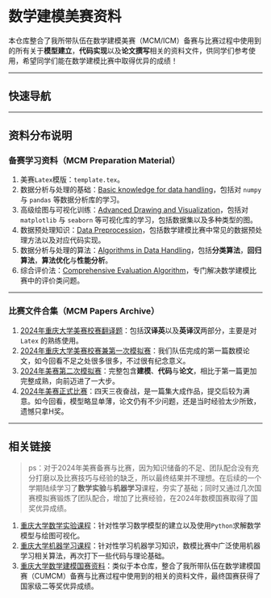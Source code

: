 # 数学建模美赛资料

本仓库整合了我所带队伍在数学建模美赛（MCM/ICM）备赛与比赛过程中使用到的所有关于**模型建立**，**代码实现**以及**论文撰写**相关的资料文件，供同学们参考使用，希望同学们能在数学建模比赛中取得优异的成绩！

---

## 快速导航

---

## 资料分布说明

### 备赛学习资料（MCM Preparation Material）

1. 美赛`Latex`模版：`template.tex`。
2. 数据分析与处理的基础：[Basic knowledge for data handling](https://github.com/CQULeaf/MCM-ICM_Study_Resources/tree/main/MCM%20Preparation%20Material/Basic%20knowledge%20for%20data%20handling)，包括对 `numpy` 与 `pandas` 等数据分析库的学习。
3. 高级绘图与可视化训练：[Advanced Drawing and Visualization](https://github.com/CQULeaf/MCM-ICM_Study_Resources/tree/main/MCM%20Preparation%20Material/Advanced%20Drawing%20and%20Visualization)，包括对 `matplotlib` 与 `seaborn` 等可视化库的学习，包括数据集以及多种类型的图。
4. 数据预处理知识：[Data Preprocession](https://github.com/CQULeaf/MCM-ICM_Study_Resources/tree/main/MCM%20Preparation%20Material/Data%20Preprocession)，包括数学建模比赛中常见的数据预处理方法以及对应代码实现。
5. 数据分析与处理的算法：[Algorithms in Data Handling](https://github.com/CQULeaf/MCM-ICM_Study_Resources/tree/main/MCM%20Preparation%20Material/Algorithms%20in%20Data%20Handling)，包括**分类算法**，**回归算法**，**算法优化**与**性能分析**。
6. 综合评价法：[Comprehensive Evaluation Algorithm](https://github.com/CQULeaf/MCM-ICM_Study_Resources/tree/main/MCM%20Preparation%20Material/Comprehensive%20Evaluation%20Algorithm)，专门解决数学建模比赛中的评价类问题。

---

### 比赛文件合集（MCM Papers Archive）

1. [2024年重庆大学美赛校赛翻译题](https://github.com/CQULeaf/MCM-ICM_Study_Resources/tree/main/MCM%20Papers%20Archive/24%E5%B9%B4%E7%BE%8E%E8%B5%9B%E6%A0%A1%E8%B5%9B%E7%BF%BB%E8%AF%91%E9%A2%98)：包括**汉译英**以及**英译汉**两部分，主要是对 `Latex` 的熟练使用。
2. [2024年重庆大学美赛校赛兼第一次模拟赛](https://github.com/CQULeaf/MCM-ICM_Study_Resources/tree/main/MCM%20Papers%20Archive/24%E5%B9%B4%E7%BE%8E%E8%B5%9B%E6%A0%A1%E8%B5%9B%E5%85%BC%E7%AC%AC%E4%B8%80%E6%AC%A1%E6%A8%A1%E6%8B%9F%E8%B5%9B)：我们队伍完成的第一篇数模论文，如今回看不足之处很多很多，不过很有纪念意义。
3. [2024年美赛第二次模拟赛](https://github.com/CQULeaf/MCM-ICM_Study_Resources/tree/main/MCM%20Papers%20Archive/24%E5%B9%B4%E7%BE%8E%E8%B5%9B%E7%AC%AC%E4%BA%8C%E6%AC%A1%E6%A8%A1%E6%8B%9F%E8%B5%9B)：完整包含**建模**、**代码**与**论文**，相比于第一篇更加完整成熟，向前迈进了一大步。
4. [2024年美赛正式比赛](https://github.com/CQULeaf/MCM-ICM_Study_Resources/tree/main/MCM%20Papers%20Archive/24%E5%B9%B4%E7%BE%8E%E8%B5%9B%E6%AD%A3%E5%BC%8F%E8%B5%9B)：四天三夜奋战，是一篇集大成作品，提交后较为满意。如今回看，模型略显单薄，论文仍有不少问题，还是当时经验太少所致，遗憾只拿H奖。

---

## 相关链接

> ps：对于2024年美赛备赛与比赛，因为知识储备的不足、团队配合没有充分打磨以及比赛技巧与经验的缺乏，所以最终结果并不理想。在后续的一个学期陆续学习了**数学实验**与**机器学习**课程，夯实了基础；同时又通过几次国赛模拟赛锻炼了团队配合，增加了比赛经验，在2024年数模国赛取得了国奖优异成绩。

1. [重庆大学数学实验课程](https://github.com/CQULeaf/MathExperiment_Course_Resources)：针对性学习数学模型的建立以及使用`Python`求解数学模型与绘图可视化。
2. [重庆大学机器学习课程](https://github.com/CQULeaf/MachineLearning_Course_Resources)：针对性学习机器学习知识，数模比赛中广泛使用机器学习相关算法，再次打下一些代码与理论基础。
3. [重庆大学数学建模国赛资料](https://github.com/CQULeaf/CUMCM-Resources)：类似于本仓库，整合了我所带队伍在数学建模国赛（CUMCM）备赛与比赛过程中使用到的相关的资料文件，最终国赛获得了国家级二等奖优异成绩。
